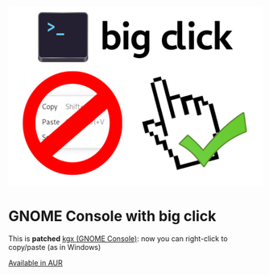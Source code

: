 ![](logo.png)

# GNOME Console with big click

This is **patched** [kgx (GNOME Console)](https://gitlab.gnome.org/GNOME/console): now you can right-click to copy/paste (as in Windows)

[Available in AUR](https://aur.archlinux.org/packages/bigclick)